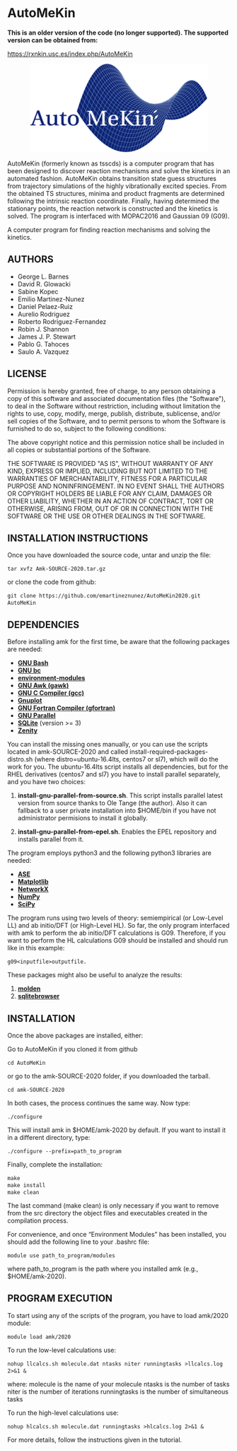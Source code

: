 # AutoMeKin

**This is an older version of the code (no longer supported). The supported version can be obtained from:**

https://rxnkin.usc.es/index.php/AutoMeKin

<p align="center">
   <img src="logo.png" alt="alt text" width="400" height="200">
</p>

AutoMeKin (formerly known as tsscds) is a computer program that has been designed to discover reaction mechanisms and solve the kinetics in an automated fashion. AutoMeKin obtains transition state guess structures from trajectory simulations of the highly vibrationally excited species. From the obtained TS structures, minima and product fragments are determined following the intrinsic reaction coordinate. Finally, having determined the stationary points, the reaction network is constructed and the kinetics is solved. The program is interfaced with MOPAC2016 and Gaussian 09 (G09).

A computer program for finding reaction mechanisms and solving the kinetics.

## AUTHORS

* George L. Barnes
* David R. Glowacki
* Sabine Kopec
* Emilio Martinez-Nunez
* Daniel Pelaez-Ruiz
* Aurelio Rodriguez
* Roberto Rodriguez-Fernandez
* Robin J. Shannon
* James J. P. Stewart
* Pablo G. Tahoces
* Saulo A. Vazquez

## LICENSE

Permission is hereby granted, free of charge, to any person obtaining a copy of this software and associated documentation files (the "Software"), to deal in the Software without restriction, including without limitation the rights to use, copy, modify, merge, publish, distribute, sublicense, and/or sell copies of the Software, and to permit persons to whom the Software is furnished to do so, subject to the following conditions:

The above copyright notice and this permission notice shall be included in all copies or substantial portions of the Software.

THE SOFTWARE IS PROVIDED "AS IS", WITHOUT WARRANTY OF ANY KIND, EXPRESS OR IMPLIED, INCLUDING BUT NOT LIMITED TO THE WARRANTIES OF MERCHANTABILITY, FITNESS FOR A PARTICULAR PURPOSE AND NONINFRINGEMENT. IN NO EVENT SHALL THE AUTHORS OR COPYRIGHT HOLDERS BE LIABLE FOR ANY CLAIM, DAMAGES OR OTHER LIABILITY, WHETHER IN AN ACTION OF CONTRACT, TORT OR OTHERWISE, ARISING FROM, OUT OF OR IN CONNECTION WITH THE SOFTWARE OR THE USE OR OTHER DEALINGS IN THE SOFTWARE.


## INSTALLATION INSTRUCTIONS

Once you have downloaded the source code, untar and unzip the file:

```
tar xvfz Amk-SOURCE-2020.tar.gz
```

or clone the code from github:

```
git clone https://github.com/emartineznunez/AutoMeKin2020.git AutoMeKin
```

## DEPENDENCIES

Before installing amk for the first time, be aware that the following packages are needed:

- **[GNU Bash](https://www.gnu.org/software/bash/)**
- **[GNU bc](https://www.gnu.org/software/bc/)**
- **[environment-modules](https://github.com/cea-hpc/modules)**
- **[GNU Awk (gawk)](https://www.gnu.org/software/gawk/)**
- **[GNU C Compiler (gcc)](https://gcc.gnu.org/)**
- **[Gnuplot](http://www.gnuplot.info/)**
- **[GNU Fortran Compiler (gfortran)](https://gcc.gnu.org/wiki/GFortran)**
- **[GNU Parallel](https://www.gnu.org/software/bash/manual/html_node/GNU-Parallel.html)**
- **[SQLite](https://www.sqlite.org/index.html)** (version >= 3)
- **[Zenity](https://wiki.gnome.org/Projects/Zenity)**

You can install the missing ones manually, or you can use the scripts located in amk-SOURCE-2020 and called install-required-packages-distro.sh (where distro=ubuntu-16.4lts, centos7 or sl7), which will do the work for you. The ubuntu-16.4lts script installs all dependencies, but for the RHEL derivatives (centos7 and sl7) you have to install parallel separately, and you have two choices:

1. **install-gnu-parallel-from-source.sh**. This script installs parallel latest version from source thanks 
to Ole Tange (the author). Also it can fallback to a user private installation into $HOME/bin 
if you have not administrator permisions to install it globally.

2. **install-gnu-parallel-from-epel.sh**. Enables the EPEL repository and installs parallel from it.

The program employs python3 and the following python3 libraries are needed:

- **[ASE](https://wiki.fysik.dtu.dk/ase/)**
- **[Matplotlib](https://matplotlib.org/)**
- **[NetworkX](https://networkx.github.io/)**
- **[NumPy](https://www.numpy.org/)**
- **[SciPy](https://www.scipy.org/)**

The program runs using two levels of theory: semiempirical (or Low-Level LL) and ab initio/DFT (or High-Level HL). So far, the only program interfaced with amk to perform the ab initio/DFT calculations is G09. Therefore, if you want to perform the HL calculations G09 should be installed and should run like in this example:

```
g09<inputfile>outputfile.
```

These packages might also be useful to analyze the results:

1. **[molden](http://cheminf.cmbi.ru.nl/molden/)**
2. **[sqlitebrowser](https://github.com/sqlitebrowser/sqlitebrowser)**

## INSTALLATION

Once the above packages are installed, either:

Go to AutoMeKin if you cloned it from github

```
cd AutoMeKin
```

or go to the amk-SOURCE-2020 folder, if you downloaded the tarball.

```
cd amk-SOURCE-2020
```

In both cases, the process continues the same way. Now type:

```
./configure
```

This will install amk in $HOME/amk-2020 by default. If you want to install it in a different directory, type:

```
./configure --prefix=path_to_program
```

Finally, complete the installation:

```
make
make install
make clean
```

The last command (make clean) is only necessary if you want to remove from the src directory the object files and executables created in the compilation process.

For convenience, and once “Environment Modules” has been installed, you should add the following line to your .bashrc file:

```
module use path_to_program/modules
```

where path_to_program is the path where you installed amk (e.g., $HOME/amk-2020).


## PROGRAM EXECUTION

To start using any of the scripts of the program, you have to load amk/2020 module:


```
module load amk/2020
```

To run the low-level calculations use:

```
nohup llcalcs.sh molecule.dat ntasks niter runningtasks >llcalcs.log 2>&1 &
```

where:
molecule is the name of your molecule
ntasks is the number of tasks
niter is the number of iterations
runningtasks is the number of simultaneous tasks

To run the high-level calculations use:
	
```
nohup hlcalcs.sh molecule.dat runningtasks >hlcalcs.log 2>&1 &
```

For more details, follow the instructions given in the tutorial.

